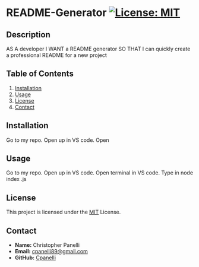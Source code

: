 
# README-Generator [![License: MIT](https://img.shields.io/badge/License-MIT-yellow.svg)](https://opensource.org/licenses/MIT)

## Description
AS A developer I WANT a README generator SO THAT I can quickly create a professional README for a new project

## Table of Contents
1. [Installation](#installation)
2. [Usage](#usage)
3. [License](#license)
4. [Contact](#contact)

## Installation
Go to my repo. Open up in VS code. Open 

## Usage
Go to my repo. Open up in VS code. Open terminal in VS code. Type in  node index .js

## License
This project is licensed under the [MIT](https://opensource.org/licenses/MIT) License.



## Contact
- **Name:** Christopher Panelli
- **Email:** cpanelli89@gmail.com
- **GitHub:** [Cpanelli](https://github.com/Cpanelli)
  